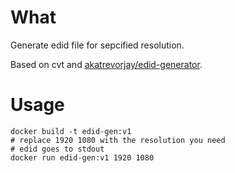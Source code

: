 # What

Generate edid file for sepcified resolution.

Based on cvt and [akatrevorjay/edid-generator](https://github.com/akatrevorjay/edid-generator).

# Usage

```
docker build -t edid-gen:v1
# replace 1920 1080 with the resolution you need
# edid goes to stdout
docker run edid-gen:v1 1920 1080
```
